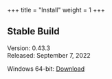 +++
title = "Install"
weight = 1
+++

## Stable Build

Version: 0.43.3<br/>
Released: September 7, 2022

Windows 64-bit: [Download](/setup/BeefSetup_0_43_4.exe)

